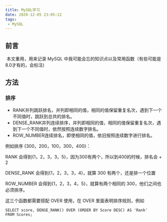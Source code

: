 ```yaml
---
title: MySQL学习
date: 2020-12-05 23:05:12
tags: 
 - MySQL
---
```


## 前言

​	本文重用，用来记录 MySQL 中我可能会忘的知识点以及常用函数（有些可能是8.0才有的，会标注)

<!-- more -->

## 方法

### 排序

- RANK并列跳跃排名，并列即相同的值，相同的值保留重复名次，遇到下一个不同值时，跳跃到总共的排名。
- DENSE_RANK并列连续排序，并列即相同的值，相同的值保留重复名次，遇到下一个不同值时，依然按照连续数字排名。
- ROW_NUMBER连续排名，即使相同的值，依旧按照连续数字进行排名。

例如排序 {300，200，100，300，400}：

RANK 会得到{1，2，3，3，5}，因为300有两个，所以到400的时候，排名会 + 2

DENSE_RANK 会得到{1，2，3，3，4}，就算 300 有两个，还是排一个位置

ROW_NUMBER 会得到{1，2，3，4，5}，就算有两个相同的 300，他们之间也必须排序。

这三个函数都需要搭配 OVER 使用，在 OVER 里面表明排序规则，例如

```mysql
SELECT score, DENSE_RANK() OVER (ORDER BY Score DESC) AS 'Rank'
FROM Scores;
```

